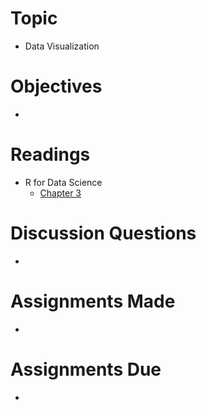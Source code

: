 # Topic

* Data Visualization

# Objectives

* 

# Readings

* R for Data Science
   + [Chapter 3][r4ds 3]

# Discussion Questions

* 

# Assignments Made

* 

# Assignments Due

* 

[r4ds 3]: https://r4ds.had.co.nz/data-visualisation.html